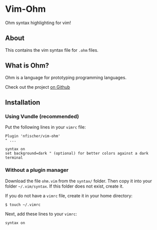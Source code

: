 Vim-Ohm
=======

Ohm syntax highlighting for vim!

About
-----

This contains the vim syntax file for `.ohm` files.

What is Ohm?
------------

Ohm is a language for prototyping programming languages.

Check out the project [on Github](https://github.com/cdglabs/ohm)

Installation
------------

### Using Vundle (recommended)

Put the following lines in your `vimrc` file:

```Vim
Plugin 'nfischer/vim-ohm'
" ...

syntax on
set background=dark " (optional) for better colors against a dark terminal
```

### Without a plugin manager

Download the file `ohm.vim` from the `syntax/` folder. Then copy it into your
folder `~/.vim/syntax`. If this folder does not exist, create it.

If you do not have a `vimrc` file, create it in your home directory:

```Bash
$ touch ~/.vimrc
```

Next, add these lines to your `vimrc`:

```Vim
syntax on
```

